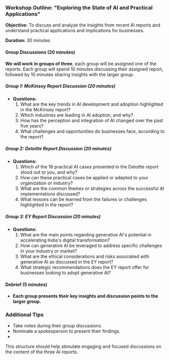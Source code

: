 
### Workshop Outline: "Exploring the State of AI and Practical Applications"

**Objective:** To discuss and analyze the insights from recent AI reports and understand practical applications and implications for businesses.

**Duration:** 30 minutes


#### Group Discussions (20 minutes)

**We will work in groups of three**, each group will be assigned one of the reports. Each group will spend 10 minutes discussing their assigned report, followed by 10 minutes sharing insights with the larger group.

##### Group 1: McKinsey Report Discussion (20 minutes)
- **Questions:**
  1. What are the key trends in AI development and adoption highlighted in the McKinsey report?
  2. Which industries are leading in AI adoption, and why?
  3. How has the perception and integration of AI changed over the past five years?
  4. What challenges and opportunities do businesses face, according to the report?

##### Group 2: Deloitte Report Discussion (20 minutes)
- **Questions:**
  1. Which of the 16 practical AI cases presented in the Deloitte report stood out to you, and why?
  2. How can these practical cases be applied or adapted to your organization or industry?
  3. What are the common themes or strategies across the successful AI implementations discussed?
  4. What lessons can be learned from the failures or challenges highlighted in the report?

##### Group 3: EY Report Discussion (20 minutes)
- **Questions:**
  1. What are the main points regarding generative AI's potential in accelerating India's digital transformation?
  2. How can generative AI be leveraged to address specific challenges in your industry or market?
  3. What are the ethical considerations and risks associated with generative AI as discussed in the EY report?
  4. What strategic recommendations does the EY report offer for businesses looking to adopt generative AI?

#### Debrief (5 minutes)
- **Each group presents their key insights and discussion points to the larger group.**


### Additional Tips 
-  Take notes during their group discussions.
- Nominate  a spokesperson to present their findings.
- 

This structure should help stimulate engaging and focused discussions on the content of the three AI reports.
